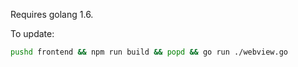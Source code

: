 Requires golang 1.6.

To update:

```bash
pushd frontend && npm run build && popd && go run ./webview.go
```
